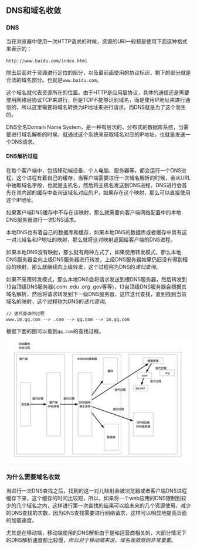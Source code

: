 ## DNS和域名收敛

### DNS

当在浏览器中使用一次HTTP请求的时候，资源的URI一般都是使用下面这种格式来表示的：

`http://www.baidu.com/index.html`

除去后面对于资源进行定位的部分，以及最前面使用的协议标识，剩下的部分就是合法的域名部分。也就是`www.baidu.com`。

这个域名就代表资源所在的位置。由于HTTP是应用层协议，具体的通信还是需要使用网络层协议TCP来进行，但是TCP不能够识别域名，而是使用IP地址来进行通信的，所以这里需要将域名转换为IP地址来进行请求。而DNS就是为了这个而生的。

DNS全名Domain Name System，是一种有层次的，分布式的数据库系统，当需要进行域名解析的时候，就通过这个系统来获取域名对应的IP地址，也就是发送一个DNS请求。

#### DNS解析过程

在每个客户端中，包括移动端设备、个人电脑、服务器等，都会运行一个DNS进程，这个进程有着自己的缓存，当客户端需要进行一次域名解析的时候，会从URL中抽取域名字段，也就是主机名，然后将主机名发送到DNS进程，DNS进行会首先在其内部的缓存中查询该域名对应的IP，如果存在这个映射，那么可以直接使用这个IP地址。

如果客户端DNS缓存中不存在该映射，那么就需要向客户端网络配置中的本地DNS服务器进行一次DNS请求。

本地DNS也有着自己的数据库和缓存，如果本地DNS的数据库或者缓存中具有这一对儿域名和IP地址的映射，那么就将这对映射返回给客户端的DNS进程。

如果本地DNS没有映射，那么就有两种方式了，如果使用转发模式，那么本地DNS服务器会向上级DNS服务器进行转发，上级DNS服务器如果仍旧没有得到相应的映射，那么就继续向上级转发，这个过程称为DNS的*递归查询*。

如果不采用转发模式，那么本地DNS会将请求发送到根DNS服务器，然后转发到13台顶级DNS服务器(.com .edu .org .gov等等)，13台顶级DNS服务器会根据其域名解析，然后将请求转发到下一级DNS服务器，这样迭代查找，直到找到当前域名的映射，这个过程称为DNS的*迭代查询*。 

```asciiarmor
// 迭代查询的过程
www.im.qq.com --> .com --> qq.com --> im.qq.com
```

根据下面的图可以看到`qq.com`的查找过程。

![DNS查找过程](./resources/DNS-lookup.png)

### 为什么需要域名收敛

当进行一次DNS查找之后，找到的这一对儿映射会被浏览器或者客户端DNS进程缓存下来，这个缓存的时间比较短，所以，如果将一个web应用的DNS限制到较少的几个域名之内，这样进行第一次查找的结果可以给未来的几个资源使用，减少的DNS查找的次数，因为DNS查找需要进行网络请求，这样可以明显地提高页面的加载速度。

尤其是在移动端，移动端使用的DNS解析由于是和运营商相关的，大部分情况下的DNS解析速度都比较慢，*所以对于移动端来说，域名收敛原则非常重要。*